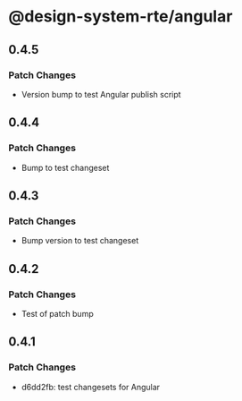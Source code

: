 # @design-system-rte/angular

## 0.4.5

### Patch Changes

- Version bump to test Angular publish script

## 0.4.4

### Patch Changes

- Bump to test changeset

## 0.4.3

### Patch Changes

- Bump version to test changeset

## 0.4.2

### Patch Changes

- Test of patch bump

## 0.4.1

### Patch Changes

- d6dd2fb: test changesets for Angular
